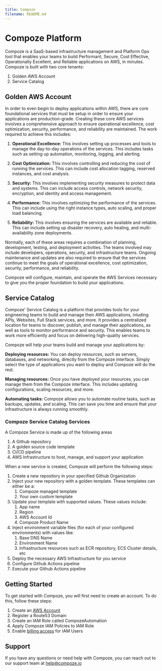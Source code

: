 ```yaml
---
title: Compoze
filename: README.md
--- 
```

# Compoze Platform

Compoze is a SaaS-based infrastructure management and Platform Ops tool that enables your teams to build Performant, Secure, Cost Effective, Operationally Excellent, and Reliable applications on AWS, in minutes. Compoze is built with two core tenants:

1. Golden AWS Account
2. Service Catalog

## Golden AWS Account

In order to even begin to deploy applications within AWS, there are core foundational services that must be setup in order to ensure your applications are production-grade. Creating these core AWS services involves a comprehensive approach to ensure operational excellence, cost optimization, security, performance, and reliability are maintained. The work required to achieve this includes:

1. **Operational Excellence:** This involves setting up processes and tools to manage the day-to-day operations of the services. This includes tasks such as setting up automation, monitoring, logging, and alerting.

2. **Cost Optimization:** This involves controlling and reducing the cost of running the services. This can include cost allocation tagging, reserved instances, and cost analysis.

3. **Security:** This involves implementing security measures to protect data and systems. This can include access controls, network security, encryption, and identity and access management.

4. **Performance:** This involves optimizing the performance of the services. This can include using the right instance types, auto scaling, and proper load balancing.

5. **Reliability:** This involves ensuring the services are available and reliable. This can include setting up disaster recovery, auto healing, and multi-availability zone deployments.

Normally, each of these areas requires a combination of planning, development, testing, and deployment activities. The teams involved may include developers, operations, security, and infrastructure teams. Ongoing maintenance and updates are also required to ensure that the services continue to meet the goals of operational excellence, cost optimization, security, performance, and reliability.

Compoze will configure, maintain, and operate the AWS Services necessary to give you the proper foundation to build your applications.

## Service Catalog

Compoze' Service Catalog is a platform that provides tools for your engineering teams to build and manage their AWS applications, inluding APIs, Websites, Full Stack services, and more. It provides a centralized location for teams to discover, publish, and manage their applications, as well as tools to monitor performance and security. This enables teams to work more efficiently and focus on delivering high-quality services.

Compoze will help your teams build and manage your applications by:

**Deploying resources:** You can deploy resources, such as servers, databases, and networking, directly from the Compoze interface. Simply select the type of applications you want to deploy and Compoze will do the rest.

**Managing resources:** Once you have deployed your resources, you can manage them from the Compoze interface. This includes updating configurations, scaling resources, and more.

**Automating tasks:** Compoze allows you to automate routine tasks, such as backups, updates, and scaling. This can save you time and ensure that your infrastructure is always running smoothly.

### Compoze Service Catalog Services

A Compoze Service is made up of the following areas

1. A Github repository
2. A golden source code template
3. CI/CD pipeline
4. AWS Infrastructure to host, manage, and support your application

When a new service is created, Compoze will perform the following steps:

1. Create a new repository in your specified Github Organization
2. Inject your new repository with a golden template. These templates can either be a:
   1. Compoze managed template
   2. Your own custom template
3. Update your template with supported values. These values include:
    1. App name
    2. Region
    3. AWS Account Id
    4. Compoze Product Name
4. Inject environment variable files (for each of your configured environments) with values like:
    1. Base DNS Name
    2. Environment Name
    3. Infrastructure resources such as ECR repository, ECS Cluster details, etc
5. Deploy the necessary AWS Infrastructure for you service
6. Configure Github Actions pipeline
7. Execute your Github Actions pipeline

## Getting Started
To get started with Compoze, you will first need to create an account. To do this, follow these steps:

1. Create an [AWS Account](https://aws.amazon.com/free)
2. Register a Route53 Domain
3. Create an IAM Role called CompozeAutomation
4. Apply Compoze IAM Policies to IAM Role
5. Enable [billing access](https://docs.aws.amazon.com/IAM/latest/UserGuide/tutorial_billing.html) for IAM Users
   
## Support
If you have any questions or need help with Compoze, you can reach out to our support team at [help@compoze.io](help@compoze.io)